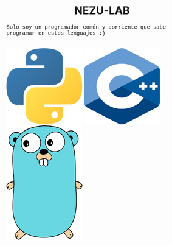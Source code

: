 <div>
  <center><h1>NEZU-LAB</h1></center>
  <p style="font-family:courier">Solo soy un programador común y corriente que sabe programar en estos lenguajes :)</p>
  <br/>
</div>
<div style="display:inline-block">
  <img alt"Python3" src="https://raw.githubusercontent.com/nezu-lab/nezu-lab/main/python.png" width="200" height="200"/>
  <img alt="C++" src="https://raw.githubusercontent.com/nezu-lab/nezu-lab/main/cpp.png" width="200" height="200"/>
  <img alt="Go" src="https://raw.githubusercontent.com/nezu-lab/nezu-lab/main/golang.png" width="200" height="300"/>
</div>

